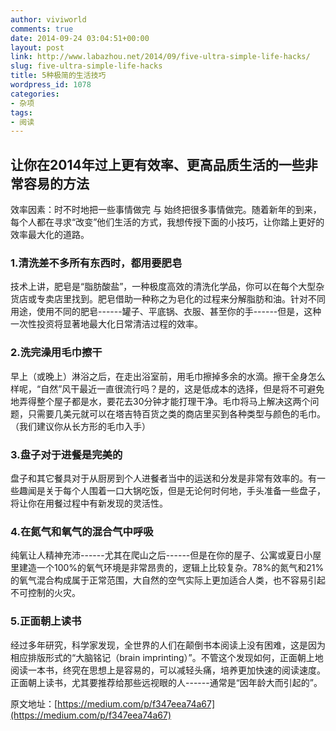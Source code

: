```yaml
---
author: viviworld
comments: true
date: 2014-09-24 03:04:51+00:00
layout: post
link: http://www.labazhou.net/2014/09/five-ultra-simple-life-hacks/
slug: five-ultra-simple-life-hacks
title: 5种极简的生活技巧
wordpress_id: 1078
categories:
- 杂项
tags:
- 阅读
---
```


## 让你在2014年过上更有效率、更高品质生活的一些非常容易的方法


效率因素：时不时地把一些事情做完 与 始终把很多事情做完。随着新年的到来，每个人都在寻求“改变”他们生活的方式，我想传授下面的小技巧，让你踏上更好的效率最大化的道路。


### 1.清洗差不多所有东西时，都用要肥皂


技术上讲，肥皂是“脂肪酸盐”，一种极度高效的清洗化学品，你可以在每个大型杂货店或专卖店里找到。肥皂借助一种称之为皂化的过程来分解脂肪和油。针对不同用途，使用不同的肥皂------罐子、平底锅、衣服、甚至你的手------但是，这种一次性投资将显著地最大化日常清洁过程的效率。


### 2.洗完澡用毛巾擦干


早上（或晚上）淋浴之后，在走出浴室前，用毛巾擦掉多余的水滴。擦干全身怎么样呢，“自然”风干最近一直很流行吗？是的，这是低成本的选择，但是将不可避免地弄得整个屋子都是水，要花去30分钟才能打理干净。毛巾将马上解决这两个问题，只需要几美元就可以在塔吉特百货之类的商店里买到各种类型与颜色的毛巾。（我们建议你从长方形的毛巾入手）


### 3.盘子对于进餐是完美的


盘子和其它餐具对于从厨房到个人进餐者当中的运送和分发是非常有效率的。有一些趣闻是关于每个人围着一口大锅吃饭，但是无论何时何地，手头准备一些盘子，将让你在用餐过程中有新发现的灵活性。


### 4.在氮气和氧气的混合气中呼吸


纯氧让人精神充沛------尤其在爬山之后------但是在你的屋子、公寓或夏日小屋里建造一个100%的氧气环境是非常昂贵的，逻辑上比较复杂。78%的氮气和21%的氧气混合构成属于正常范围，大自然的空气实际上更加适合人类，也不容易引起不可控制的火灾。


### 5.正面朝上读书


经过多年研究，科学家发现，全世界的人们在颠倒书本阅读上没有困难，这是因为相应排版形式的“大脑铭记（brain imprinting）”。不管这个发现如何，正面朝上地阅读一本书，终究在思想上是容易的，可以减轻头痛，培养更加快速的阅读速度。正面朝上读书，尤其要推荐给那些远视眼的人------通常是“因年龄大而引起的”。

原文地址：[https://medium.com/p/f347eea74a67](https://medium.com/p/f347eea74a67)
